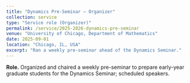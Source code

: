 ```yaml
---
title: "Dynamics Pre-Seminar — Organizer"
collection: service
type: "Service role (Organizer)"
permalink: /service/2025-2026-dynamics-pre-seminar
venue: "University of Chicago, Department of Mathematics"
date: 2025-09-01
location: "Chicago, IL, USA"
excerpt: "Ran a weekly pre-seminar ahead of the Dynamics Seminar."
---
```


**Role.** Organized and chaired a weekly pre-seminar to prepare early-year graduate students for the Dynamics Seminar; scheduled speakers.
